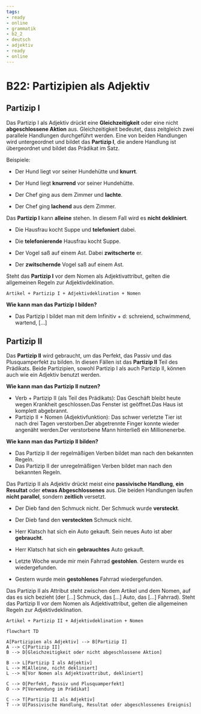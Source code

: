 ```yaml
---
tags:
- ready
- online
- grammatik
- b2_2
- deutsch
- adjektiv
- ready
- online
---
```


# B22: Partizipien als Adjektiv

## Partizip I

Das Partizip I als Adjektiv drückt eine __Gleichzeitigkeit__ oder eine nicht __abgeschlossene Aktion__ aus. Gleichzeitigkeit bedeutet, dass zeitgleich zwei parallele Handlungen durchgeführt werden. Eine von beiden Handlungen wird untergeordnet und bildet das __Partizip I__, die andere Handlung ist übergeordnet und bildet das Prädikat im Satz.

Beispiele:

- Der Hund liegt vor seiner Hundehütte und __knurrt__.
- Der Hund liegt __knurrend__ vor seiner Hundehütte.

- Der Chef ging aus dem Zimmer und __lachte__.
- Der Chef ging __lachend__ aus dem Zimmer.

Das __Partizip I__ kann __alleine__ stehen. In diesem Fall wird es __nicht dekliniert__.

- Die Hausfrau kocht Suppe und __telefoniert__ dabei.
- Die __telefonierende__ Hausfrau kocht Suppe.

- Der Vogel saß auf einem Ast. Dabei __zwitscherte__ er.
- Der __zwitschernde__ Vogel saß auf einem Ast.

Steht das __Partizip I__ vor dem Nomen als Adjektivattribut, gelten die allgemeinen Regeln zur Adjektivdeklination.

`Artikel + Partizip I + Adjektivdeklination + Nomen`

__Wie kann man das Partizip I bilden?__

- Das Partizip I bildet man mit dem Infinitiv + d: schreiend, schwimmend, wartend, [...]

## Partizip II

Das __Partizip II__ wird gebraucht, um das Perfekt, das Passiv und das Plusquamperfekt zu bilden. In diesen Fällen ist das __Partizip II__ Teil des Prädikats. Beide Partizipien, sowohl Partizip I als auch Partizip II, können auch wie ein Adjektiv benutzt werden.

__Wie kann man das Partizip II nutzen?__

- Verb + Partizip II (als Teil des Prädikats): Das Geschäft bleibt heute wegen Krankheit geschlossen.Das Fenster ist geöffnet.Das Haus ist komplett abgebrannt.
- Partizip II + Nomen (Adjektivfunktion): Das schwer verletzte Tier ist nach drei Tagen verstorben.Der abgetrennte Finger konnte wieder angenäht werden.Der verstorbene Mann hinterließ ein Millionenerbe.

__Wie kann man das Partizip II bilden?__

- Das Partizip II der regelmäßigen Verben bildet man nach den bekannten Regeln.
- Das Partizip II der unregelmäßigen Verben bildet man nach den bekannten Regeln.

Das Partizip II als Adjektiv drückt meist eine __passivische Handlung__, __ein Resultat__ oder __etwas Abgeschlossenes__ aus. Die beiden Handlungen laufen __nicht parallel__, sondern __zeitlich__ versetzt.

- Der Dieb fand den Schmuck nicht. Der Schmuck wurde __versteckt__.
- Der Dieb fand den __versteckten__ Schmuck nicht.

- Herr Klatsch hat sich ein Auto gekauft. Sein neues Auto ist aber __gebraucht__.
- Herr Klatsch hat sich ein __gebrauchtes__ Auto gekauft.

- Letzte Woche wurde mir mein Fahrrad __gestohlen__. Gestern wurde es wiedergefunden.
- Gestern wurde mein __gestohlenes__ Fahrrad wiedergefunden.

Das Partizip II als Attribut steht zwischen dem Artikel und dem Nomen, auf das es sich bezieht (der [...] Schmuck, das [...] Auto, das [...] Fahrrad). Steht das Partizip II vor dem Nomen als Adjektivattribut, gelten die allgemeinen Regeln zur Adjektivdeklination.

`Artikel + Partizip II + Adjektivdeklination + Nomen`

```mermaid
flowchart TD

A[Partizipien als Adjektiv] --> B[Partizip I]
A --> C[Partizip II]
B --> D[Gleichzeitigkeit oder nicht abgeschlossene Aktion]

B --> L[Partizip I als Adjektiv]
L --> M[Alleine, nicht dekliniert]
L --> N[Vor Nomen als Adjektivattribut, dekliniert]

C --> O[Perfekt, Passiv und Plusquamperfekt]
O --> P[Verwendung im Prädikat]

C --> T[Partizip II als Adjektiv]
T --> U[Passivische Handlung, Resultat oder abgeschlossenes Ereignis]
```
